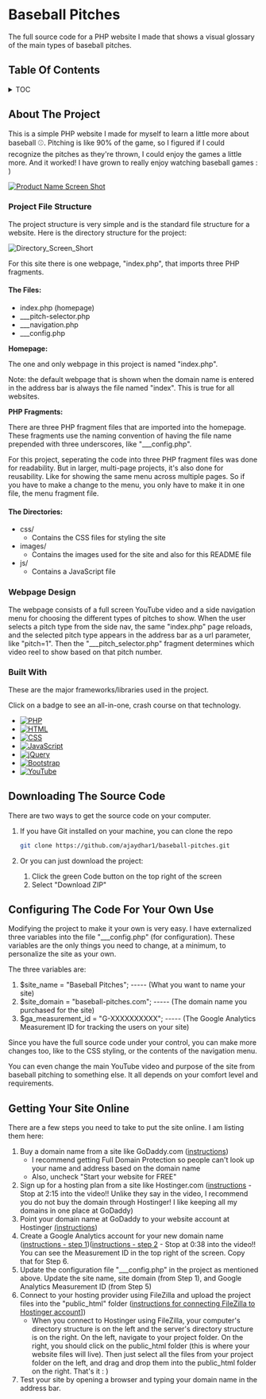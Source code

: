 # Baseball Pitches
The full source code for a PHP website I made that shows a visual glossary of the main types of baseball pitches.

<!-- TOC -->
## Table Of Contents

<!-- TABLE OF CONTENTS -->
<details>
  <summary>TOC</summary>
  <ol>
    <li>
      <a href="#about-the-project">About The Project</a>
      <ul>
         <li><a href="#project-file-structure">Project File Structure</a></li>
         <ul>
            <li><a href="#the-files">The Files</a></li>
            <li><a href="#the-directories">The Directories</a></li>
         </ul>
         <li><a href="#webpage-design">Webpage Design</a></li>
         <li><a href="#built-with">Built With</a></li>
      </ul>
    </li>
    <li><a href="#downloading-the-source-code">Downloading The Source Code</a></li>
    <li><a href="#configuring-the-code-for-your-own-use">Configuring The Code For Your Own Use</a></li>
    <li><a href="#getting-your-site-online">Getting Your Site Online</a></li>
  </ol>
</details>


<!-- ABOUT THE PROJECT -->
## About The Project

This is a simple PHP website I made for myself to learn a little more about baseball ⚾. Pitching is like 90% of the game, so I figured if I could recognize the pitches as they're thrown, I could enjoy the games a little more. And it worked! I have grown to really enjoy watching baseball games : )

[![Product Name Screen Shot][product-screenshot]](https://baseball-pitches.com)

### Project File Structure

The project structure is very simple and is the standard file structure for a website. Here is the directory structure for the project:

![Directory_Screen_Short][directory-screenshot]

For this site there is one webpage, "index.php", that imports three PHP fragments. 

#### The Files:

* index.php (homepage)
* ___pitch-selector.php
* ___navigation.php
* ___config.php

**Homepage:**

The one and only webpage in this project is named "index.php".

Note: the default webpage that is shown when the domain name is entered in the address bar is always the file named "index". This is true for all websites.

**PHP Fragments:**

There are three PHP fragment files that are imported into the homepage. These fragments use the naming convention of having the file name prepended with three underscores, like "___config.php".

For this project, seperating the code into three PHP fragment files was done for readability. But in larger, multi-page projects, it's also done for reusability. Like for showing the same menu across multiple pages. So if you have to make a change to the menu, you only have to make it in one file, the menu fragment file.

#### The Directories:

* css/
   * Contains the CSS files for styling the site
* images/
   * Contains the images used for the site and also for this README file
* js/
   * Contains a JavaScript file

### Webpage Design

The webpage consists of a full screen YouTube video and a side navigation menu for choosing the different types of pitches to show. When the user selects a pitch type from the side nav, the same "index.php" page reloads, and the selected pitch type appears in the address bar as a url parameter, like "pitch=1". Then the "___pitch_selector.php" fragment determines which video reel to show based on that pitch number.

### Built With

These are the major frameworks/libraries used in the project.

Click on a badge to see an all-in-one, crash course on that technology.

* [![PHP](https://img.shields.io/badge/PHP-777BB4?style=for-the-badge&logo=php&logoColor=white)](https://www.youtube.com/watch?v=pWBRjQBWuYA)
* [![HTML](https://img.shields.io/badge/HMTL-E34F26?style=for-the-badge&logo=html5&logoColor=white)](https://www.youtube.com/watch?v=kDyJN7qQETA)
* [![CSS](https://img.shields.io/badge/CSS-1572B6?style=for-the-badge&logo=css3&logoColor=white)](https://www.youtube.com/watch?v=CUxH_rWSI1k)
* [![JavaScript](https://img.shields.io/badge/JavaScript-F7DF1E?style=for-the-badge&logo=javascript&logoColor=323330)](https://www.youtube.com/playlist?list=PLBA965A22D89CF13B)
* [![jQuery](https://img.shields.io/badge/jQuery-0769AD?style=for-the-badge&logo=jquery&logoColor=white)](https://www.youtube.com/watch?v=BWXggB-T1jQ)
* [![Bootstrap](https://img.shields.io/badge/Bootstrap-7952B3?style=for-the-badge&logo=bootstrap&logoColor=white)](https://www.youtube.com/watch?v=Jyvffr3aCp0)
* [![YouTube](https://img.shields.io/badge/YouTube-FF0000?style=for-the-badge&logo=youtube&logoColor=white)](https://developers.google.com/youtube/iframe_api_reference)

<!-- DOWNLOADING THE SOURCE CODE -->
## Downloading The Source Code

There are two ways to get the source code on your computer.

1. If you have Git installed on your machine, you can clone the repo
   ```sh
   git clone https://github.com/ajaydhar1/baseball-pitches.git
   ```
2. Or you can just download the project:
   
   1. Click the green Code button on the top right of the screen
   2. Select "Download ZIP"


<!-- CONFIGURING THE CODE FOR YOUR OWN USE -->
## Configuring The Code For Your Own Use

Modifying the project to make it your own is very easy. I have externalized three variables into the file "___config.php" (for configuration). These variables are the only things you need to change, at a minimum, to personalize the site as your own.

The three variables are:

1. $site_name = "Baseball Pitches"; ----- (What you want to name your site)
2. $site_domain = "baseball-pitches.com"; ----- (The domain name you purchased for the site)
3. $ga_measurement_id = "G-XXXXXXXXXX"; ----- (The Google Analytics Measurement ID for tracking the users on your site)

Since you have the full source code under your control, you can make more changes too, like to the CSS styling, or the contents of the navigation menu.

You can even change the main YouTube video and purpose of the site from baseball pitching to something else. It all depends on your comfort level and requirements.

<!-- GETTING YOUR SITE ONLINE -->
## Getting Your Site Online

There are a few steps you need to take to put the site online. I am listing them here:

1. Buy a domain name from a site like GoDaddy.com ([instructions](https://www.godaddy.com/how-to/real-tips-from-real-guides/how-to-buy-a-domain-with-godaddy))
   * I recommend getting Full Domain Protection so people can't look up your name and address based on the domain name
   * Also, uncheck "Start your website for FREE"
3. Sign up for a hosting plan from a site like Hostinger.com ([instructions](https://www.youtube.com/watch?v=s8OwGRqmdMs) - Stop at 2:15 into the video!! Unlike they say in the video, I recommend you do not buy the domain through Hostinger! I like keeping all my domains in one place at GoDaddy)
4. Point your domain name at GoDaddy to your website account at Hostinger [(instructions](https://www.youtube.com/watch?v=k7M1p3ExdfM))
5. Create a Google Analytics account for your new domain name ([instructions - step 1](https://www.youtube.com/watch?v=ybK-VUAxZ_8))([instructions - step 2](https://www.youtube.com/watch?v=kYdRHSH2l8k) - Stop at 0:38 into the video!! You can see the Measurement ID in the top right of the screen. Copy that for Step 6.
6. Update the configuration file "___config.php" in the project as mentioned above. Update the site name, site domain (from Step 1), and Google Analytics Measurement ID (from Step 5)
7. Connect to your hosting provider using FileZilla and upload the project files into the "public_html" folder ([instructions for connecting FileZilla to Hostinger account](https://www.youtube.com/watch?v=efgPQw0Aq2A)])
   * When you connect to Hostinger using FileZilla, your computer's directory structure is on the left and the server's directory structure is on the right. On the left, navigate to your project folder. On the right, you should click on the public_html folder (this is where your website files will live). Then just select all the files from your project folder on the left, and drag and drop them into the public_html folder on the right. That's it : )
8. Test your site by opening a browser and typing your domain name in the address bar.

<!-- MARKDOWN LINKS & IMAGES -->
<!-- https://www.markdownguide.org/basic-syntax/#reference-style-links -->
[product-screenshot]: https://baseball-pitches.com/images/screenshot.jpg
[directory-screenshot]: https://baseball-pitches.com/images/directory-structure.jpg

